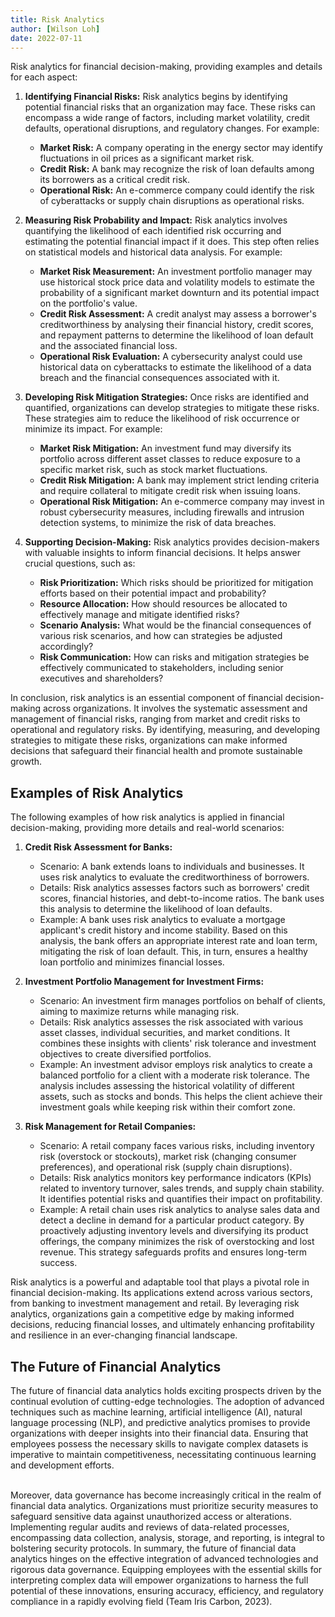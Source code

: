 ```yaml
---
title: Risk Analytics
author: [Wilson Loh]
date: 2022-07-11
---
```



Risk analytics for financial decision-making, providing examples and details for each aspect:

1. **Identifying Financial Risks:** Risk analytics begins by identifying potential financial risks that an organization may face. These risks can encompass a wide range of factors, including market volatility, credit defaults, operational disruptions, and regulatory changes. For example:
   
    - **Market Risk:** A company operating in the energy sector may identify fluctuations in oil prices as a significant market risk.
    - **Credit Risk:** A bank may recognize the risk of loan defaults among its borrowers as a critical credit risk.
    - **Operational Risk:** An e-commerce company could identify the risk of cyberattacks or supply chain disruptions as operational risks.

2. **Measuring Risk Probability and Impact:** Risk analytics involves quantifying the likelihood of each identified risk occurring and estimating the potential financial impact if it does. This step often relies on statistical models and historical data analysis. For example:
    - **Market Risk Measurement:** An investment portfolio manager may use historical stock price data and volatility models to estimate the probability of a significant market downturn and its potential impact on the portfolio's value.
    - **Credit Risk Assessment:** A credit analyst may assess a borrower's creditworthiness by analysing their financial history, credit scores, and repayment patterns to determine the likelihood of loan default and the associated financial loss.
    - **Operational Risk Evaluation:** A cybersecurity analyst could use historical data on cyberattacks to estimate the likelihood of a data breach and the financial consequences associated with it.

3. **Developing Risk Mitigation Strategies:** Once risks are identified and quantified, organizations can develop strategies to mitigate these risks. These strategies aim to reduce the likelihood of risk occurrence or minimize its impact. For example:
    - **Market Risk Mitigation:** An investment fund may diversify its portfolio across different asset classes to reduce exposure to a specific market risk, such as stock market fluctuations.
    - **Credit Risk Mitigation:** A bank may implement strict lending criteria and require collateral to mitigate credit risk when issuing loans.
    - **Operational Risk Mitigation:** An e-commerce company may invest in robust cybersecurity measures, including firewalls and intrusion detection systems, to minimize the risk of data breaches.

4. **Supporting Decision-Making:** Risk analytics provides decision-makers with valuable insights to inform financial decisions. It helps answer crucial questions, such as:
    - **Risk Prioritization:** Which risks should be prioritized for mitigation efforts based on their potential impact and probability?
    - **Resource Allocation:** How should resources be allocated to effectively manage and mitigate identified risks?
    - **Scenario Analysis:** What would be the financial consequences of various risk scenarios, and how can strategies be adjusted accordingly?
    - **Risk Communication:** How can risks and mitigation strategies be effectively communicated to stakeholders, including senior executives and shareholders?

In conclusion, risk analytics is an essential component of financial decision-making across organizations. It involves the systematic assessment and management of financial risks, ranging from market and credit risks to operational and regulatory risks. By identifying, measuring, and developing strategies to mitigate these risks, organizations can make informed decisions that safeguard their financial health and promote sustainable growth.

## Examples of Risk Analytics
The following examples of how risk analytics is applied in financial decision-making, providing more details and real-world scenarios:

1. **Credit Risk Assessment for Banks:**
    - Scenario: A bank extends loans to individuals and businesses. It uses risk analytics to evaluate the creditworthiness of borrowers.
    - Details: Risk analytics assesses factors such as borrowers' credit scores, financial histories, and debt-to-income ratios. The bank uses this analysis to determine the likelihood of loan defaults.
    - Example: A bank uses risk analytics to evaluate a mortgage applicant's credit history and income stability. Based on this analysis, the bank offers an appropriate interest rate and loan term, mitigating the risk of loan default. This, in turn, ensures a healthy loan portfolio and minimizes financial losses.

2. **Investment Portfolio Management for Investment Firms:**
    - Scenario: An investment firm manages portfolios on behalf of clients, aiming to maximize returns while managing risk.
    - Details: Risk analytics assesses the risk associated with various asset classes, individual securities, and market conditions. It combines these insights with clients' risk tolerance and investment objectives to create diversified portfolios.
    - Example: An investment advisor employs risk analytics to create a balanced portfolio for a client with a moderate risk tolerance. The analysis includes assessing the historical volatility of different assets, such as stocks and bonds. This helps the client achieve their investment goals while keeping risk within their comfort zone.

3. **Risk Management for Retail Companies:**
   - Scenario: A retail company faces various risks, including inventory risk (overstock or stockouts), market risk (changing consumer preferences), and operational risk (supply chain disruptions).
   - Details: Risk analytics monitors key performance indicators (KPIs) related to inventory turnover, sales trends, and supply chain stability. It identifies potential risks and quantifies their impact on profitability.
   - Example: A retail chain uses risk analytics to analyse sales data and detect a decline in demand for a particular product category. By proactively adjusting inventory levels and diversifying its product offerings, the company minimizes the risk of overstocking and lost revenue. This strategy safeguards profits and ensures long-term success.

Risk analytics is a powerful and adaptable tool that plays a pivotal role in financial decision-making. Its applications extend across various sectors, from banking to investment management and retail. By leveraging risk analytics, organizations gain a competitive edge by making informed decisions, reducing financial losses, and ultimately enhancing profitability and resilience in an ever-changing financial landscape.

## The Future of Financial Analytics
The future of financial data analytics holds exciting prospects driven by the continual evolution of cutting-edge technologies. The adoption of advanced techniques such as machine learning, artificial intelligence (AI), natural language processing (NLP), and predictive analytics promises to provide organizations with deeper insights into their financial data. Ensuring that employees possess the necessary skills to navigate complex datasets is imperative to maintain competitiveness, necessitating continuous learning and development efforts.

<br>
Moreover, data governance has become increasingly critical in the realm of financial data analytics. Organizations must prioritize security measures to safeguard sensitive data against unauthorized access or alterations. Implementing regular audits and reviews of data-related processes, encompassing data collection, analysis, storage, and reporting, is integral to bolstering security protocols.
In summary, the future of financial data analytics hinges on the effective integration of advanced technologies and rigorous data governance. Equipping employees with the essential skills for interpreting complex data will empower organizations to harness the full potential of these innovations, ensuring accuracy, efficiency, and regulatory compliance in a rapidly evolving field (Team Iris Carbon, 2023).

 